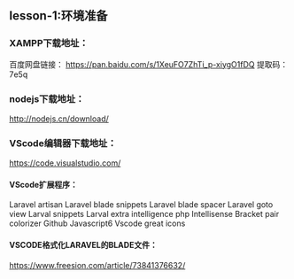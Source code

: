 ## lesson-1:环境准备

### XAMPP下载地址：
百度网盘链接：
 https://pan.baidu.com/s/1XeuFO7ZhTi_p-xiygO1fDQ
提取码：7e5q

### nodejs下载地址：
http://nodejs.cn/download/

### VScode编辑器下载地址：
https://code.visualstudio.com/

#### VScode扩展程序：
Laravel artisan
Laravel blade snippets
Laravel blade spacer
Laravel goto view
Larval snippets
Larval extra intelligence
php Intellisense
Bracket pair colorizer
Github
Javascript6
Vscode great icons


#### VSCODE格式化LARAVEL的BLADE文件：
https://www.freesion.com/article/73841376632/
